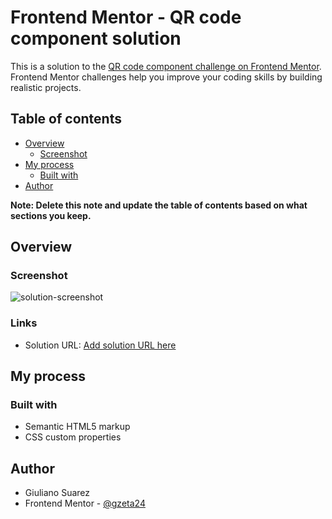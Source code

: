 # Frontend Mentor - QR code component solution

This is a solution to the [QR code component challenge on Frontend Mentor](https://www.frontendmentor.io/challenges/qr-code-component-iux_sIO_H). Frontend Mentor challenges help you improve your coding skills by building realistic projects. 

## Table of contents

- [Overview](#overview)
  - [Screenshot](#screenshot)
- [My process](#my-process)
  - [Built with](#built-with)
- [Author](#author)

**Note: Delete this note and update the table of contents based on what sections you keep.**

## Overview

### Screenshot

![solution-screenshot](./screenshot.jpg)

### Links

- Solution URL: [Add solution URL here](https://your-solution-url.com)

## My process

### Built with

- Semantic HTML5 markup
- CSS custom properties

## Author

- Giuliano Suarez
- Frontend Mentor - [@gzeta24](https://www.frontendmentor.io/profile/gzeta24)

